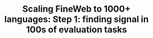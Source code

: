---
title: 'Scaling FineWeb to 1000+ languages: Step 1: finding signal in 100s of evaluation tasks'
emoji: 📝
colorFrom: blue
colorTo: indigo
sdk: docker
pinned: false
header: mini
app_port: 8080
thumbnail: https://huggingface.co/spaces/HuggingFaceFW/blogpost-fine-tasks/resolve/main/app/assets/images/banner.png
---